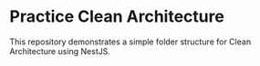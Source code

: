 # Practice Clean Architecture

This repository demonstrates a simple folder structure for Clean Architecture using NestJS.

